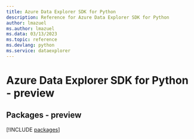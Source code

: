 ```yaml
---
title: Azure Data Explorer SDK for Python
description: Reference for Azure Data Explorer SDK for Python
author: lmazuel
ms.author: lmazuel
ms.data: 03/13/2023
ms.topic: reference
ms.devlang: python
ms.service: dataexplorer
---
```

# Azure Data Explorer SDK for Python - preview
## Packages - preview
[!INCLUDE [packages](data-explorer-index.md)]